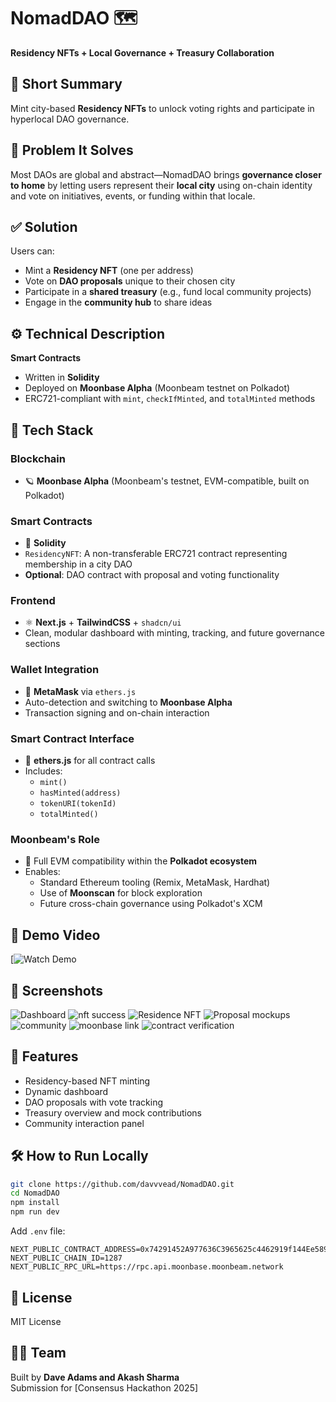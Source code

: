 # NomadDAO 🗺️

**Residency NFTs + Local Governance + Treasury Collaboration**

## 🧠 Short Summary
Mint city-based **Residency NFTs** to unlock voting rights and participate in hyperlocal DAO governance.

## 🧩 Problem It Solves
Most DAOs are global and abstract—NomadDAO brings **governance closer to home** by letting users represent their **local city** using on-chain identity and vote on initiatives, events, or funding within that locale.

## ✅ Solution
Users can:
- Mint a **Residency NFT** (one per address)
- Vote on **DAO proposals** unique to their chosen city
- Participate in a **shared treasury** (e.g., fund local community projects)
- Engage in the **community hub** to share ideas

## ⚙️ Technical Description

**Smart Contracts**
- Written in **Solidity**
- Deployed on **Moonbase Alpha** (Moonbeam testnet on Polkadot)
- ERC721-compliant with `mint`, `checkIfMinted`, and `totalMinted` methods

## 🔧 Tech Stack

### **Blockchain**
- 🪐 **Moonbase Alpha** (Moonbeam's testnet, EVM-compatible, built on Polkadot)

### **Smart Contracts**
- 🧾 **Solidity**
- `ResidencyNFT`: A non-transferable ERC721 contract representing membership in a city DAO
- **Optional**: DAO contract with proposal and voting functionality

### **Frontend**
- ⚛️ **Next.js** + **TailwindCSS** + `shadcn/ui`
- Clean, modular dashboard with minting, tracking, and future governance sections

### **Wallet Integration**
- 🔐 **MetaMask** via `ethers.js`
- Auto-detection and switching to **Moonbase Alpha**
- Transaction signing and on-chain interaction

### **Smart Contract Interface**
- 🔧 **ethers.js** for all contract calls
- Includes:
  - `mint()`
  - `hasMinted(address)`
  - `tokenURI(tokenId)`
  - `totalMinted()`

### **Moonbeam's Role**
- 🌉 Full EVM compatibility within the **Polkadot ecosystem**
- Enables:
  - Standard Ethereum tooling (Remix, MetaMask, Hardhat)
  - Use of **Moonscan** for block exploration
  - Future cross-chain governance using Polkadot's XCM

## 🧪 Demo Video
[![Watch Demo]()

## 📸 Screenshots
![Dashboard](https://github.com/user-attachments/assets/d0d77e44-211d-400a-8d4f-d3dc6e396fb1)
![nft success](https://github.com/user-attachments/assets/b8bc595e-6f71-4fed-bd4c-0644f0c48311)
![Residence NFT ](https://github.com/user-attachments/assets/7203835b-4678-4f00-921f-86c4b08742b2)
![Proposal mockups](https://github.com/user-attachments/assets/6da1f313-5d22-4096-b0a6-4dd07fb191b2)
![community](https://github.com/user-attachments/assets/3f3c8cfc-c813-4275-8bb7-f44aa99e7dbe)
![moonbase link](https://github.com/user-attachments/assets/e63c88e9-c4bb-4243-865b-febb21167b1d)
![contract verification](https://github.com/user-attachments/assets/e1349dc8-7cba-4311-a9db-ae4ea5eca8dc)

## 🧭 Features
- Residency-based NFT minting
- Dynamic dashboard
- DAO proposals with vote tracking
- Treasury overview and mock contributions
- Community interaction panel

## 🛠️ How to Run Locally

```bash
git clone https://github.com/davvvead/NomadDAO.git
cd NomadDAO
npm install
npm run dev
```

Add `.env` file:

```env
NEXT_PUBLIC_CONTRACT_ADDRESS=0x74291452A977636C3965625c4462919f144Ee589
NEXT_PUBLIC_CHAIN_ID=1287
NEXT_PUBLIC_RPC_URL=https://rpc.api.moonbase.moonbeam.network
```

## 📄 License
MIT License

## 👨‍💻 Team
Built by **Dave Adams and Akash Sharma**  
Submission for [Consensus Hackathon 2025]  
